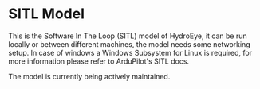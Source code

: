 # SITL Model
This is the Software In The Loop (SITL) model of HydroEye, it can be run locally or between different machines, the model needs some networking setup.
In case of windows a Windows Subsystem for Linux is required, for more information please refer to ArduPilot's SITL docs.

The model is currently being actively maintained.
